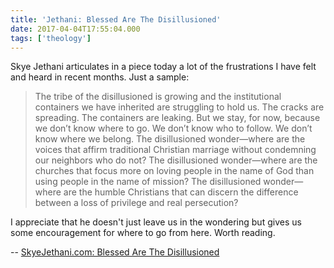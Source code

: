 ```yaml
---
title: 'Jethani: Blessed Are The Disillusioned'
date: 2017-04-04T17:55:04.000
tags: ['theology']
---
```


Skye Jethani articulates in a piece today a lot of the frustrations I have felt and heard in recent months. Just a sample:

> The tribe of the disillusioned is growing and the institutional containers we have inherited are struggling to hold us. The cracks are spreading. The containers are leaking. But we stay, for now, because we don’t know where to go. We don’t know who to follow. We don’t know where we belong. The disillusioned wonder—where are the voices that affirm traditional Christian marriage without condemning our neighbors who do not? The disillusioned wonder—where are the churches that focus more on loving people in the name of God than using people in the name of mission? The disillusioned wonder—where are the humble Christians that can discern the difference between a loss of privilege and real persecution?

I appreciate that he doesn't just leave us in the wondering but gives us some encouragement for where to go from here. Worth reading.

\-- [SkyeJethani.com: Blessed Are The Disillusioned](http://skyejethani.com/blessed-are-the-disillusioned/)
